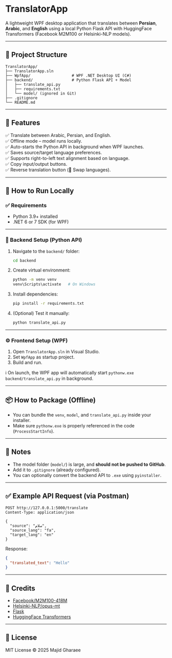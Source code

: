# TranslatorApp

A lightweight WPF desktop application that translates between **Persian**, **Arabic**, and **English** using a local Python Flask API with HuggingFace Transformers (Facebook M2M100 or Helsinki-NLP models).

---

## 📁 Project Structure

```
TranslatorApp/
├── TranslatorApp.sln
├── WpfApp/                  # WPF .NET Desktop UI (C#)
├── backend/                 # Python Flask API + Model
│   ├── translate_api.py
│   ├── requirements.txt
│   └── model/ (ignored in Git)
├── .gitignore
└── README.md
```

---

## 🚀 Features

✅ Translate between Arabic, Persian, and English.  
✅ Offline mode – model runs locally.  
✅ Auto-starts the Python API in background when WPF launches.  
✅ Saves source/target language preferences.  
✅ Supports right-to-left text alignment based on language.  
✅ Copy input/output buttons.  
✅ Reverse translation button (🔁 Swap languages).

---

## 🧪 How to Run Locally

### ✅ Requirements
- Python 3.9+ installed
- .NET 6 or 7 SDK (for WPF)

---

### 🔧 Backend Setup (Python API)

1. Navigate to the `backend/` folder:
   ```bash
   cd backend
   ```

2. Create virtual environment:
   ```bash
   python -m venv venv
   venv\Scripts\activate   # On Windows
   ```

3. Install dependencies:
   ```bash
   pip install -r requirements.txt
   ```

4. (Optional) Test it manually:
   ```bash
   python translate_api.py
   ```

---

### ⚙️ Frontend Setup (WPF)

1. Open `TranslatorApp.sln` in Visual Studio.
2. Set `WpfApp` as startup project.
3. Build and run.

ℹ️ On launch, the WPF app will automatically start `pythonw.exe backend/translate_api.py` in background.

---

## 📦 How to Package (Offline)

- You can bundle the `venv`, `model`, and `translate_api.py` inside your installer.
- Make sure `pythonw.exe` is properly referenced in the code (`ProcessStartInfo`).

---

## 🛑 Notes

- The model folder (`model/`) is large, and **should not be pushed to GitHub**.
- Add it to `.gitignore` (already configured).
- You can optionally convert the backend API to `.exe` using `pyinstaller`.

---

## ✅ Example API Request (via Postman)

```
POST http://127.0.0.1:5000/translate
Content-Type: application/json

{
  "source": "سلام",
  "source_lang": "fa",
  "target_lang": "en"
}
```

Response:
```json
{
  "translated_text": "Hello"
}
```

---

## 🙌 Credits

- [Facebook/M2M100-418M](https://huggingface.co/facebook/m2m100_418M)
- [Helsinki-NLP/opus-mt](https://huggingface.co/Helsinki-NLP)
- [Flask](https://flask.palletsprojects.com/)
- [HuggingFace Transformers](https://huggingface.co/docs/transformers/)

---

## 📃 License
MIT License © 2025 Majid Gharaee
